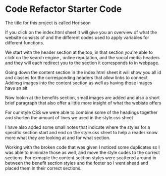 # Code Refactor Starter Code
The title for this project is called Horiseon 

If you click on the index.html sheet it will give you an overview of what the website consists of and the different codes used to apply variables for different functions.

We start with the header section at the top, in that section you're able to click on the search engine , online reputation, and the social media headers  and they will each redirect you to the section it corresponds to in webpage.

Going down the content section in the index.html sheet it will show you all id and classes for the corresponding headers that allow links to connect
Addinsg images into the content section as well as having those images have an alt 

Now lookin at the benefits section, small images are added and also a short brief paragraph that also offer a little more insight of what the webiste offers 

For our style CSS we were able to combine some of the headings together and shorten the amount of lines we used in the style.css sheet

I have also added some small notes that indicate where the styles for a specific section start and end on the style.css sheet to help a reader know more what they are looking at and for what section.

Working with the broken code that was given I noticed some duplicates so I was able to minimize those as well, and move the style codes to the correct sections. For exmaple the content section styles were scattered around in between the benefit section styles and the footer so i went ahead and placed them in their correct sections.
